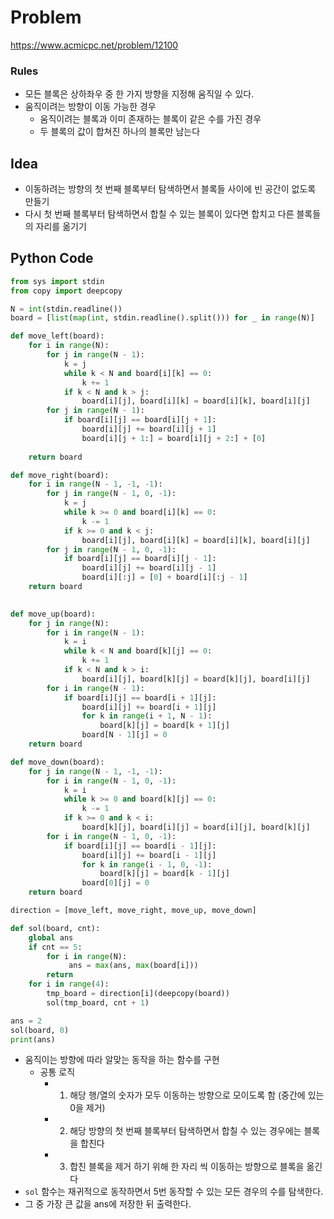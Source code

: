 # Problem
https://www.acmicpc.net/problem/12100
### Rules
- 모든 블록은 상하좌우 중 한 가지 방향을 지정해 움직일 수 있다.
- 움직이려는 방향이 이동 가능한 경우
	- 움직이려는 블록과 이미 존재하는 블록이 같은 수를 가진 경우
	- 두 블록의 값이 합쳐진 하나의 블록만 남는다
## Idea
- 이동하려는 방향의 첫 번째 블록부터 탐색하면서 블록들 사이에 빈 공간이 없도록 만들기
- 다시 첫 번째 블록부터 탐색하면서 합칠 수 있는 블록이 있다면 합치고 다른 블록들의 자리를 옮기기

## Python Code
```python
from sys import stdin
from copy import deepcopy

N = int(stdin.readline())
board = [list(map(int, stdin.readline().split())) for _ in range(N)]

def move_left(board):
	for i in range(N):
		for j in range(N - 1):
			k = j
			while k < N and board[i][k] == 0:
				k += 1
			if k < N and k > j:
				board[i][j], board[i][k] = board[i][k], board[i][j]
		for j in range(N - 1):
			if board[i][j] == board[i][j + 1]:
				board[i][j] += board[i][j + 1]
				board[i][j + 1:] = board[i][j + 2:] + [0]
				
	return board

def move_right(board):
	for i in range(N - 1, -1, -1):
		for j in range(N - 1, 0, -1):
			k = j
			while k >= 0 and board[i][k] == 0:
				k -= 1
			if k >= 0 and k < j:
				board[i][j], board[i][k] = board[i][k], board[i][j]
		for j in range(N - 1, 0, -1):
			if board[i][j] == board[i][j - 1]:
				board[i][j] += board[i][j - 1]
				board[i][:j] = [0] + board[i][:j - 1]
	return board
	

def move_up(board):
	for j in range(N):
		for i in range(N - 1):
			k = i
			while k < N and board[k][j] == 0:
				k += 1
			if k < N and k > i:
				board[i][j], board[k][j] = board[k][j], board[i][j]
		for i in range(N - 1):
			if board[i][j] == board[i + 1][j]:
				board[i][j] += board[i + 1][j]
				for k in range(i + 1, N - 1):
					board[k][j] = board[k + 1][j]
				board[N - 1][j] = 0
	return board

def move_down(board):
	for j in range(N - 1, -1, -1):
		for i in range(N - 1, 0, -1):
			k = i
			while k >= 0 and board[k][j] == 0:
				k -= 1
			if k >= 0 and k < i:
				board[k][j], board[i][j] = board[i][j], board[k][j]
		for i in range(N - 1, 0, -1):
			if board[i][j] == board[i - 1][j]:
				board[i][j] += board[i - 1][j]
				for k in range(i - 1, 0, -1):
					board[k][j] = board[k - 1][j]
				board[0][j] = 0
	return board

direction = [move_left, move_right, move_up, move_down]

def sol(board, cnt):
	global ans
	if cnt == 5:
		for i in range(N):
			 ans = max(ans, max(board[i]))
		return 
	for i in range(4):
		tmp_board = direction[i](deepcopy(board))
		sol(tmp_board, cnt + 1)

ans = 2
sol(board, 0)
print(ans)

```
- 움직이는 방향에 따라 알맞는 동작을 하는 함수를 구현
	- 공통 로직
		- 1. 해당 행/열의 숫자가 모두 이동하는 방향으로 모이도록 함 (중간에 있는 0을 제거)
		- 2. 해당 방향의 첫 번째 블록부터 탐색하면서 합칠 수 있는 경우에는 블록을 합친다
		- 3. 합친 블록을 제거 하기 위해 한 자리 씩 이동하는 방향으로 블록을 옮긴다
- `sol` 함수는 재귀적으로 동작하면서 5번 동작할 수 있는 모든 경우의 수를 탐색한다.
- 그 중 가장 큰 값을 ans에 저장한 뒤 출력한다.